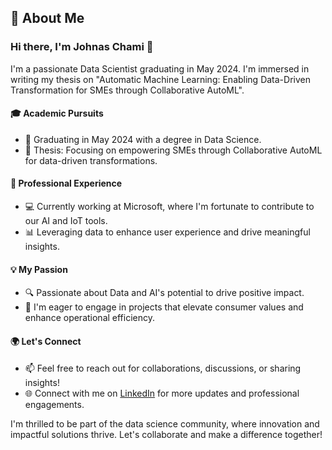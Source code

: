 
## 🚀 About Me

### Hi there, I'm Johnas Chami 👋

I'm a passionate Data Scientist graduating in May 2024. I'm immersed in writing my thesis on "Automatic Machine Learning: Enabling Data-Driven Transformation for SMEs through Collaborative AutoML".

#### 🎓 Academic Pursuits
- 📘 Graduating in May 2024 with a degree in Data Science.
- 📝 Thesis: Focusing on empowering SMEs through Collaborative AutoML for data-driven transformations.

#### 💼 Professional Experience
- 💻 Currently working at Microsoft, where I'm fortunate to contribute to our AI and IoT tools.
- 📊 Leveraging data to enhance user experience and drive meaningful insights.

#### 💡 My Passion
- 🔍 Passionate about Data and AI's potential to drive positive impact.
- 🚀 I'm eager to engage in projects that elevate consumer values and enhance operational efficiency.

#### 🌍 Let's Connect
- 📫 Feel free to reach out for collaborations, discussions, or sharing insights!
- 🌐 Connect with me on [LinkedIn](https://www.linkedin.com/in/johnas-chami-40aaa212a/) for more updates and professional engagements.

I'm thrilled to be part of the data science community, where innovation and impactful solutions thrive. Let's collaborate and make a difference together!